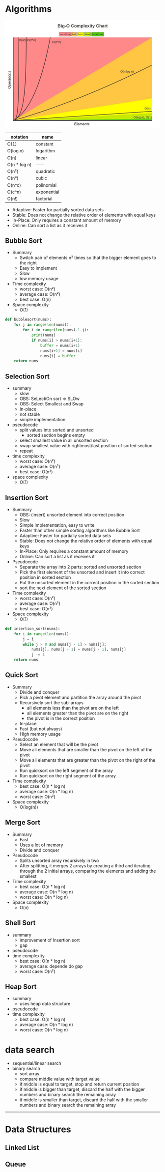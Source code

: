 
# Algorithms

![Big O complexity chart](./images/big_o_complexity_chart.jpg)

| notation   | name    |
|--------------- | --------------- |
| O(1)   | constant   |
| O(log n)   | logarithm   |
| O(n)   | linear   |
| O(n * log n)   | ---   |
| O(n²) | quadratic |
| O(n³) | cubic |
| O(n^c) | polinomial |
| O(c^n) | exponential |
| O(n!) | factorial |

- Adaptive: Faster for partially sorted data sets
- Stable: Does not change the relative order of elements with equal keys
- In-Place: Only requires a constant amount of memory
- Online: Can sort a list as it receives it

## Bubble Sort

- Summary
  - Switch pair of elements n² times so that the bigger element goes to the right
  - Easy to implement
  - Slow
  - low memory usage
- Time complexity
  - worst case: O(n²)
  - average case: O(n²)
  - best case: O(n)
- Space complexity
  - O(1)

```python
def bubblesort(nums):
    for j in range(len(nums)):
        for i in range(len(nums)-1-j):
            print(nums)
            if nums[i] > nums[i+1]:
                buffer = nums[i+1]
                nums[i+1] = nums[i]
                nums[i] = buffer
    return nums
```

## Selection Sort

- summary
  - slow
  - OBS: SeLectiOn sort => SLOw
  - OBS: Select Smallest and Swap
  - in-place
  - not stable
  - simple implementation
- pseudocode
  - split values into sorted and unsorted
    - sorted section begins empty
  - select smallest value in all unsorted section
  - swap smallest value with rightmost/last position of sorted section
  - repeat
- time complexity
  - worst case: O(n²)
  - average case: O(n²)
  - best case: O(n²)
- space complexity
  - O(1)

## Insertion Sort

- Summary
  - OBS: (insert) unsorted element into correct position
  - Slow
  - Simple implementation, easy to write
  - Faster than other simple sorting algorithms like Bubble Sort
  - Adaptive: Faster for partially sorted data sets
  - Stable: Does not change the relative order of elements with equal keys
  - In-Place: Only requires a constant amount of memory
  - Online: Can sort a list as it receives it
- Pseudocode
  - Separate the array into 2 parts: sorted and unsorted section
  - Pick the first element of the unsorted and insert it into correct position in sorted section
  - Put the unsorted element in the correct position in the sorted section
  - sort the next element of the sorted section
- Time complexity
  - worst case: O(n²)
  - average case: O(n²)
  - best case: O(n²)
- Space complexity
  - O(1)

```python
def insertion_sort(nums):
    for i in range(len(nums)):
        j = i
        while j > 0 and nums[j - 1] > nums[j]:
            nums[j], nums[j - 1] = nums[j - 1], nums[j]
            j -= 1
    return nums
```


## Quick Sort

- Summary
  - Divide and conquer
  - Pick a pivot element and partition the array around the pivot
  - Recursively sort the sub-arrays
    - all elements less than the pivot are on the left
    - all elements greater than the pivot are on the right
    - the pivot is in the correct position
  - In-place
  - Fast (but not always)
  - High memory usage
- Pseudocode
  - Select an element that will be the pivot
  - Move all elements that are smaller than the pivot on the left of the pivot
  - Move all elements that are greater than the pivot on the right of the pivot
  - Run quicksort on the left segment of the array
  - Run quicksort on the right segment of the array
- Time complexity
  - best case: O(n * log n)
  - average case: O(n * log n)
  - worst case: O(n²)
- Space complexity
  - O(log(n))

## Merge Sort
- Summary
  - Fast
  - Uses a lot of memory
  - Divide and conquer
- Pseudocode
  - Splits unsorted array recursively in two
  - After splitting, it merges 2 arrays by creating a third and iterating through the 2 initial arrays, comparing the elements and adding the smallest
- Time complexity
  - best case: O(n * log n)
  - average case: O(n * log n)
  - worst case: O(n * log n)
- Space complexity
  - O(n)

## Shell Sort

- summary
  - improvement of Insertion sort
  - gap
- pseudocode
- time complexity
  - best case: O(n * log n)
  - average case: depende do gap
  - worst case: O(n²)

## Heap Sort

- summary
  - uses heap data structure
- pseudocode
- time complexity
  - best case: O(n * log n)
  - average case: O(n * log n)
  - worst case: O(n * log n)

# data search

- sequential/linear search
- binary search
  - sort array
  - compare middle value with target value
  - if middle is equal to target, stop and return current position
  - if middle is bigger than target, discard the half with the bigger numbers and binary search the remaining array
  - if middle is smaller than target, discard the half with the smaller numbers and binary search the remaining array

---

# Data Structures

## Linked List

## Queue

